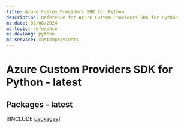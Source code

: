 ```yaml
---
title: Azure Custom Providers SDK for Python
description: Reference for Azure Custom Providers SDK for Python
ms.date: 02/06/2024
ms.topic: reference
ms.devlang: python
ms.service: customproviders
---
```

# Azure Custom Providers SDK for Python - latest
## Packages - latest
[!INCLUDE [packages](custom-providers-index.md)]